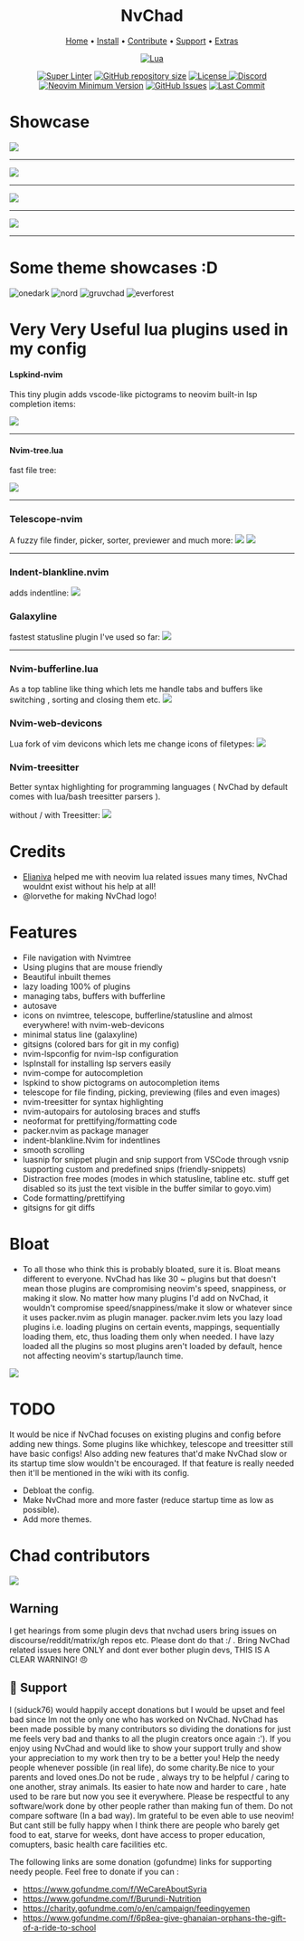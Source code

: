 <h1 align="center">NvChad</h1> 

<div align="center">
	<a href="https://nvchad.netlify.app/">Home</a>
  <span> • </span>
    	<a href="https://nvchad.netlify.app/docs/Getting%20started/Setup">Install</a>
  <span> • </span>
       	<a href="https://nvchad.netlify.app/docs/Contribute">Contribute</a>
  <span> • </span>
	<a href="https://github.com/siduck76/NvChad#gift_heart-support">Support</a>
  <span> • </span>
      	<a href="https://github.com/siduck76/NvChad/wiki/Chad-user-configs">Extras</a>
  <p></p>
</div>

<div align="center">
	
[![Lua](https://img.shields.io/badge/Made%20with%20Lua-blueviolet.svg?style=for-the-badge&logo=lua)]()
	
</div>

<div align="center">
	
[![Super Linter](https://img.shields.io/github/workflow/status/siduck76/NvChad/Super-Linter/main?style=flat-square&logo=github&label=Build&color=green)]()
<a href="https://github.com/siduck76/NvChad"
        ><img
            src="https://img.shields.io/github/repo-size/siduck76/NvChad?style=flat-square&label=Repo"
            alt="GitHub repository size"
    /></a>
      <a href="https://github.com/siduck76/NvChad/blob/main/LICENSE"
        ><img
            src="https://img.shields.io/github/license/siduck76/NvChad?style=flat-square&logo=GNU&label=License"
            alt="License"
    />
[![Discord](https://img.shields.io/discord/869557815780470834?color=738adb&label=Discord&logo=discord&logoColor=white&style=flat-square)](https://discord.gg/gADmkJb9Fb)
[![Neovim Minimum Version](https://img.shields.io/badge/Neovim-0.5+-blueviolet.svg?style=flat-square&logo=Neovim&logoColor=white)](https://github.com/neovim/neovim)
[![GitHub Issues](https://img.shields.io/github/issues/siduck76/NvChad.svg?style=flat-square&label=Issues&color=fc0330)](https://github.com/siduck76/NvChad/issues)
[![Last Commit](https://img.shields.io/github/last-commit/siduck76/NvChad.svg?style=flat-square&label=Last%20Commit&color=58eb34)](https://github.com/siduck76/NvChad/pulse) 
	      
  </div>

# Showcase
<img src ="https://raw.githubusercontent.com/siduck76/dotfiles/master/rice%20flex/dashboard-nvim.png"><hr>
<img src ="https://cdn.discordapp.com/attachments/610012460828852229/853933487295299584/unknown.png"><hr>
<img src ="https://raw.githubusercontent.com/siduck76/dotfiles/master/rice%20flex/initialNvim1.png"><hr>
<img src ="https://raw.githubusercontent.com/siduck76/dotfiles/master/rice%20flex/initialNvim.png"><hr>


# Some theme showcases :D

![onedark](https://user-images.githubusercontent.com/59060246/130129880-59ab1ad5-9aa6-4f50-9ddd-d8dde0c16257.png)
![nord](https://user-images.githubusercontent.com/59060246/130129890-c01117df-ac3d-40dd-b95d-2681c2461bb4.png)
![gruvchad](https://user-images.githubusercontent.com/59060246/130129897-a68b1585-f42d-4325-8482-102dd2fe1e9e.png)
![everforest](https://user-images.githubusercontent.com/59060246/130129901-5e582f3e-b776-4d0c-9790-be5ae738b5a8.png)

# Very Very Useful lua plugins used in my config

#### Lspkind-nvim

This tiny plugin adds vscode-like pictograms to neovim built-in lsp completion items:

<kbd><img src = "https://raw.githubusercontent.com/siduck76/dotfiles/master/rice%20flex/lspkind.png"></kbd><hr>

#### Nvim-tree.lua

fast file tree:

<kbd><img src = "https://raw.githubusercontent.com/siduck76/dotfiles/master/rice%20flex/nvimtree.png"></kbd><hr>

### Telescope-nvim

A fuzzy file finder, picker, sorter, previewer and much more:
<kbd> <img src = "https://raw.githubusercontent.com/siduck76/dotfiles/master/rice%20flex/tel.png"></kbd>
<kbd> <img src = "https://raw.githubusercontent.com/siduck76/dotfiles/master/rice%20flex/telmedia.png"></kbd><hr>

### Indent-blankline.nvim

adds indentline:
<kbd> <img src = "https://raw.githubusercontent.com/siduck76/dotfiles/master/rice%20flex/blanklineNvim.png"></kbd>

### Galaxyline

fastest statusline plugin I've used so far:
<kbd><img src = "https://raw.githubusercontent.com/siduck76/dotfiles/master/rice%20flex/statusline.png"></kbd><hr>

### Nvim-bufferline.lua

As a top tabline like thing which lets me handle tabs and buffers like switching , sorting and closing them etc.
<kbd> <img src = "https://raw.githubusercontent.com/siduck76/dotfiles/master/rice%20flex/bufferline.png"></kbd>

### Nvim-web-devicons

Lua fork of vim devicons which lets me change icons of filetypes:
<kbd> <img src = "https://raw.githubusercontent.com/siduck76/dotfiles/master/rice%20flex/image.png"></kbd>

### Nvim-treesitter

Better syntax highlighting for programming languages ( NvChad by default comes with lua/bash treesitter parsers ).

without / with Treesitter:
<kbd> <img src = "https://raw.githubusercontent.com/siduck76/dotfiles/master/rice%20flex/woTree.png"></kbd>

# Credits

- [Elianiva](https://github.com/elianiva) helped me with neovim lua related issues many times, NvChad wouldnt exist without his help at all!
- @lorvethe for making NvChad logo!

# Features

- File navigation with Nvimtree
- Using plugins that are mouse friendly
- Beautiful inbuilt themes
- lazy loading 100% of plugins
- managing tabs, buffers with bufferline
- autosave
- icons on nvimtree, telescope, bufferline/statusline and almost everywhere! with nvim-web-devicons
- minimal status line (galaxyline)
- gitsigns (colored bars for git in my config)
- nvim-lspconfig for nvim-lsp configuration
- lspInstall for installing lsp servers easily
- nvim-compe for autocompletion
- lspkind to show pictograms on autocompletion items
- telescope for file finding, picking, previewing (files and even images)
- nvim-treesitter for syntax highlighting
- nvim-autopairs for autolosing braces and stuffs
- neoformat for prettifying/formatting code
- packer.nvim as package manager
- indent-blankline.Nvim for indentlines
- smooth scrolling
- luasnip for snippet plugin and snip support from VSCode through vsnip supporting custom and predefined snips (friendly-snippets)
- Distraction free modes (modes in which statusline, tabline etc. stuff get disabled so its just the text visible in the buffer similar to goyo.vim)
- Code formatting/prettifying
- gitsigns for git diffs

# Bloat
	
-  To all those who think this is probably bloated, sure it is. Bloat means different to everyone. NvChad has like 30 ~ plugins but that doesn't mean those plugins are compromising neovim's speed, snappiness, or making it slow. No matter how many plugins I'd add on NvChad, it wouldn't compromise speed/snappiness/make it slow or whatever since it uses packer.nvim as plugin manager. packer.nvim lets you lazy load plugins i.e. loading plugins on certain events, mappings, sequentially loading them, etc, thus loading them only when needed. I have lazy loaded all the plugins so most plugins aren't loaded by default, hence not affecting neovim's startup/launch time.

<img src = "https://chadpaste.com/f/kdmxdabxbk.png">

# TODO

It would be nice if NvChad focuses on existing plugins and config before adding new things. Some plugins like whichkey, telescope and treesitter still have basic configs! Also adding new features that'd make NvChad slow or its startup time slow wouldn't be encouraged. If that feature is really needed then it'll be mentioned in the wiki with its config.

- Debloat the config.
- Make NvChad more and more faster (reduce startup time as low as possible).
- Add more themes.

# Chad contributors 

<a href = "https://github.com/NvChad/NvChad/graphs/contributors">
  <img src = "https://contrib.rocks/image?repo=siduck76/NvChad"/>
</a>

## Warning

I get hearings from some plugin devs that nvchad users bring issues on discourse/reddit/matrix/gh repos etc. Please dont do that :/ . Bring NvChad related issues here ONLY and dont ever bother plugin devs, THIS IS A CLEAR WARNING! 😠

## :gift_heart: Support

I (siduck76) would happily accept donations but I would be upset and feel bad since Im not the only one who has worked on NvChad. NvChad has been made possible by many contributors so dividing the donations for just me feels very bad and thanks to all the plugin creators once again :'). If you enjoy using NvChad and would like to show your support trully and show your appreciation to my work then try to be a better you! Help the needy people whenever possible (in real life), do some charity.Be nice to your parents and loved ones.Do not be rude , always try to be helpful / caring to one another, stray animals. Its easier to hate now and harder to care , hate used to be rare but now you see it everywhere. Please be respectful to any software/work done by other people rather than making fun of them. Do not compare software (In a bad way). Im grateful to be even able to use neovim! But cant still be fully happy when I think there are people who barely get food to eat, starve for weeks, dont have access to proper education, comupters, basic health care facilities etc.

The following links are some donation (gofundme) links for supporting needy people. Feel free to donate if you can :

- https://www.gofundme.com/f/WeCareAboutSyria
- https://www.gofundme.com/f/Burundi-Nutrition
- https://charity.gofundme.com/o/en/campaign/feedingyemen
- https://www.gofundme.com/f/6p8ea-give-ghanaian-orphans-the-gift-of-a-ride-to-school
